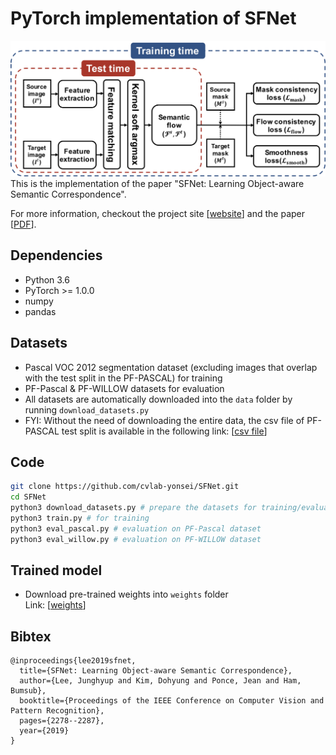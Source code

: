 # PyTorch implementation of SFNet

<img src="./img/method.png" alt="no_image"/>
This is the implementation of the paper "SFNet: Learning Object-aware Semantic Correspondence".

For more information, checkout the project site [[website](https://cvlab.yonsei.ac.kr/projects/SFNet/)] and the paper [[PDF](http://openaccess.thecvf.com/content_CVPR_2019/papers/Lee_SFNet_Learning_Object-Aware_Semantic_Correspondence_CVPR_2019_paper.pdf)].

## Dependencies
* Python 3.6
* PyTorch >= 1.0.0
* numpy
* pandas

## Datasets
* Pascal VOC 2012 segmentation dataset (excluding images that overlap with the test split in the PF-PASCAL) for training
* PF-Pascal & PF-WILLOW datasets for evaluation
* All datasets are automatically downloaded into the ``data`` folder by running ``download_datasets.py``
* FYI: Without the need of downloading the entire data, the csv file of PF-PASCAL test split is available in the following link: [[csv file](https://drive.google.com/open?id=1cdw5XaMfq3rptwIFNmzOnykUozUZfIMj)]

## Code
```bash
git clone https://github.com/cvlab-yonsei/SFNet.git
cd SFNet
python3 download_datasets.py # prepare the datasets for training/evaluation
python3 train.py # for training
python3 eval_pascal.py # evaluation on PF-Pascal dataset
python3 eval_willow.py # evaluation on PF-WILLOW dataset
```

## Trained model
* Download pre-trained weights into ``weights`` folder <br>Link: [[weights](https://drive.google.com/a/yonsei.ac.kr/file/d/1RmVcrla-7qUYVxRdr6ngqRmmu2RK-qrk/view?usp=sharing)]

## Bibtex
```
@inproceedings{lee2019sfnet,
  title={SFNet: Learning Object-aware Semantic Correspondence},
  author={Lee, Junghyup and Kim, Dohyung and Ponce, Jean and Ham, Bumsub},
  booktitle={Proceedings of the IEEE Conference on Computer Vision and Pattern Recognition},
  pages={2278--2287},
  year={2019}
}
```
